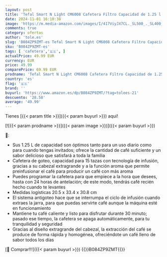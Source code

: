 ```yaml
---
layout: post
title: 'Tefal Smart N Light CM6008 Cafetera Filtro Capacidad de 1.25 l  Cabezal de Extracción Extragrande  Programable 24 h  Función Aroma  Apagado Automático en 30 minutos  Antigoteo  Color Negro'
date: 2024-11-01 16:10:38
image: 'https://m.media-amazon.com/images/I/417ViyJX7CL._SL500_._SL400_.jpg'
comments: true
category: ofertas
author: 'tole.es'
slug: 'B084ZP9ZMT-es Tefal Smart N Light CM6008 Cafetera Filtro Capacidad de...'
sku: 'B084ZP9ZMT-es'
tags: [ 'cafetera','🇪🇸', ]
actualPrice: 49.99 EUR
currency: EUR
price: 49.99
comparePrice: 69.99 EUR
prodname: 'Tefal Smart N Light CM6008 Cafetera Filtro Capacidad de 1.25 l  Cabezal de Extracción Extragrande  Programable 24 h  Función Aroma  Apagado Automático en 30 minutos  Antigoteo  Color Negro'
country: 'es'
flag: '🇪🇸'
brand: ''
buyurl: 'https://www.amazon.es/dp/B084ZP9ZMT/?tag=tolees-21'
descuento: '28.58'
average: '49.99'
---
```


Tienes [{{< param title >}}]({{< param buyurl >}}) aqui!

[![{{< param prodname >}}]({{< param image >}})]({{< param buyurl >}})

🔎:

- Sus 1.25 L de capacidad son óptimos tanto para un uso diario como para cuando tengas invitados; ofrece la cantidad de café suficiente y un sabor delicioso que satisfará a toda la familia
- Cafetera de goteo, capacidad para 15 tazas con tecnología de infusión, gracias a su cabezal extragrande y a la función aroma que permite preinfusionar el café para producir un café con más aroma
- Puedes programar la cafetera para que empiece a la hora que desees, hasta con 24 horas de antelación; de este modo, tendrás café recién hecho cuando te levantes
- Medidas logísticas 20.5 x 33.4 x 30.8 cm
- El sistema antigoteo hace que se interrumpa el ciclo de infusión cuando extraes la jarra, para que puedas servirte café aunque la máquina esté en funcionamiento
- Mantiene tu café caliente y listo para disfrutar durante 30 minuto; pasado ese tiempo, la cafetera se apaga automáticamente, para tu tranquilidad y seguridad
- Gracias al diseño extragrande del cabezal, la extracción del café se produce de forma rápida y homogénea, ofreciéndote un café lleno de sabor todos los días

[🛒 Comprar!!!]({{< param buyurl >}})
{{<world>}}B084ZP9ZMT{{</world>}}
